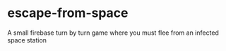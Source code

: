 # escape-from-space
A small firebase turn by turn game where you must flee from an infected space station

